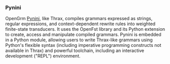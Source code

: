 <h3>Pynini</h3>

OpenGrm <a href= "http://www.openfst.org/twiki/bin/view/GRM/Pynini">Pynini</a>, like Thrax, compiles grammars expressed as strings, regular expressions, and context-dependent rewrite rules into weighted finite-state transducers. It uses the OpenFst library and its Python extension to create, access and manipulate compiled grammars. Pynini is embedded in a Python module, allowing users to write Thrax-like grammars using Python's flexible syntax (including imperative programming constructs not available in Thrax) and powerful toolchain, including an interactive development ("REPL") environment.
